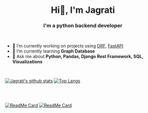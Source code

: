 <h1 align="center">Hi👋, I'm Jagrati</h1>
<h3 align="center" >I'm a python backend developer</h3>

<br>

- 🔭 I’m currently working on projects using [DRF](https://www.django-rest-framework.org/), [FastAPI](https://fastapi.tiangolo.com/)
- 🌱 I’m currently learning **Graph Database**
- 💬 Ask me about **Python, Pandas, Django Rest Framework, SQL, Visualizations**

<br>

[![Jagrati's github stats](https://github-readme-stats.vercel.app/api?username=jgrt&hide=contribs&count_private=true&show_icons=true&theme=radical&hide_border=true)](https://github.com/jgrt/github-readme-stats)
[![Top Langs](https://github-readme-stats.vercel.app/api/top-langs/?username=jgrt&layout=compact&theme=radical&hide_border=true&langs_count=6)](https://github.com/jgrt/github-readme-stats)


<br>
<br>

[![ReadMe Card](https://github-readme-stats.vercel.app/api/pin/?username=jgrt&repo=drf-book-my-ticket)](https://github.com/jgrt/drf-book-my-ticket)
[![ReadMe Card](https://github-readme-stats.vercel.app/api/pin/?username=jgrt&repo=101-Pandas-Exercises)](https://github.com/jgrt/101-Pandas-Exercises)

